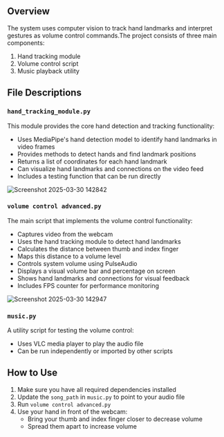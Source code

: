 ## Overview

The system uses computer vision to track hand landmarks and interpret gestures as volume control commands.The project consists of three main components:

1. Hand tracking module
2. Volume control script
3. Music playback utility

## File Descriptions

### `hand_tracking_module.py`

This module provides the core hand detection and tracking functionality:

- Uses MediaPipe's hand detection model to identify hand landmarks in video frames
- Provides methods to detect hands and find landmark positions
- Returns a list of coordinates for each hand landmark
- Can visualize hand landmarks and connections on the video feed
- Includes a testing function that can be run directly

![Screenshot 2025-03-30 142842](https://github.com/user-attachments/assets/1f960876-5054-4ff2-af5a-e9a75ce0aa1b)


### `volume control advanced.py`

The main script that implements the volume control functionality:

- Captures video from the webcam
- Uses the hand tracking module to detect hand landmarks
- Calculates the distance between thumb and index finger
- Maps this distance to a volume level
- Controls system volume using PulseAudio
- Displays a visual volume bar and percentage on screen
- Shows hand landmarks and connections for visual feedback
- Includes FPS counter for performance monitoring

![Screenshot 2025-03-30 142947](https://github.com/user-attachments/assets/fc5fdef8-b772-4e9a-b23f-2674ba0243ac)

### `music.py`

A utility script for testing the volume control:

- Uses VLC media player to play the audio file
- Can be run independently or imported by other scripts

## How to Use

1. Make sure you have all required dependencies installed
2. Update the `song_path` in `music.py` to point to your audio file
3. Run `volume control advanced.py`
4. Use your hand in front of the webcam:
   - Bring your thumb and index finger closer to decrease volume
   - Spread them apart to increase volume
